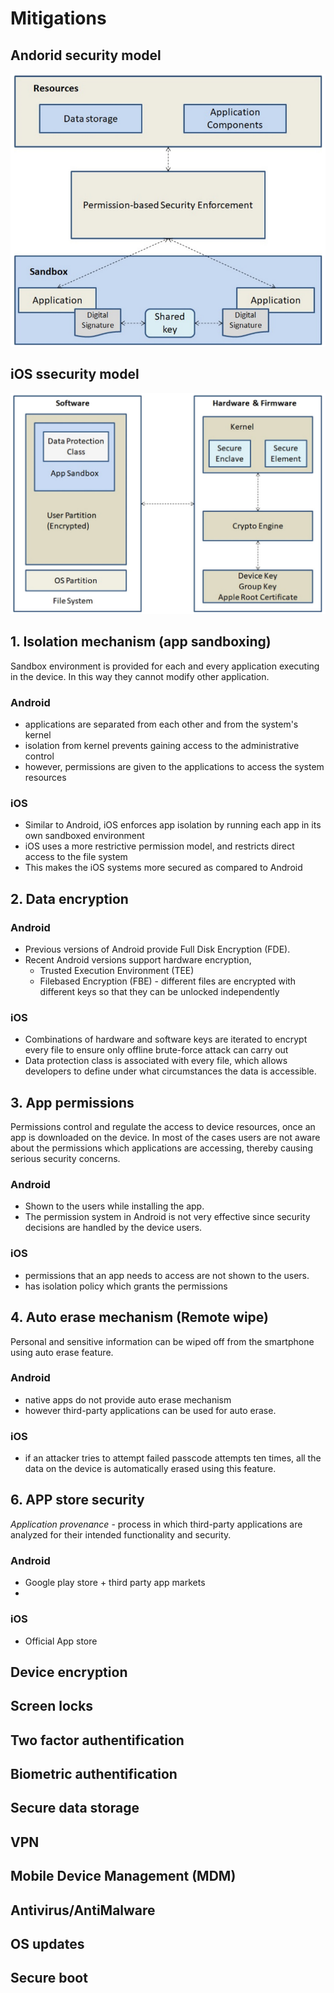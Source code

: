 # Mitigations

## Andorid security model
![Android security model](photos/security_model-android.png)  

## iOS ssecurity model
![iOS security model](photos/security_model-ios.png)

## 1. Isolation mechanism (app sandboxing)
Sandbox environment is provided for each and every application executing in the device. In this way they cannot modify other application.

### Android
 * applications are separated from each other and from the system's kernel
 * isolation from kernel prevents gaining access to the administrative control
 * however, permissions are given to the applications to access the system resources

### iOS
 * Similar to Android, iOS enforces app isolation by running each app in its own sandboxed environment
 * iOS uses a more restrictive permission model, and restricts direct access to the file system
 * This makes the iOS systems more secured as compared to Android


## 2. Data encryption
### Android
 * Previous versions of Android provide Full Disk Encryption (FDE). 
 * Recent Android versions support hardware encryption,
    - Trusted Execution Environment (TEE) 
    - Filebased Encryption (FBE) - different files are encrypted with different keys so that they can be unlocked independently
### iOS
 * Combinations of hardware and software keys are iterated to encrypt every file to ensure only offline brute-force attack can carry out
 * Data protection class is associated with every file, which allows developers to define under what circumstances the data is accessible.



## 3. App permissions
Permissions control and regulate the access to device resources, once an app is downloaded on the device. In most of the
cases users are not aware about the permissions which applications are accessing, thereby causing serious security concerns.
### Android
 * Shown to the users while installing the app.
 * The permission system in Android is not very effective since security decisions are handled by the device users.
### iOS
 * permissions that an app needs to access are not shown to the users.
 * has isolation policy which grants the permissions

## 4. Auto erase mechanism (Remote wipe)
Personal and sensitive information can be wiped off from the smartphone using auto erase feature.

### Android
 * native apps do not provide auto erase mechanism
 * however third-party applications can be used for auto erase.
### iOS
 * if an attacker tries to attempt failed passcode attempts ten times, all the data on the device is automatically erased using 
this feature.


## 6. APP store security
*Application provenance* - process in which third-party applications are analyzed for their intended functionality and security.
### Android
 * Google play store + third party app markets 
 * 
### iOS
 * Official App store

## Device encryption
## Screen locks

## Two factor authentification
## Biometric authentification

## Secure data storage

## VPN
## Mobile Device Management (MDM)
## Antivirus/AntiMalware

## OS updates
## Secure boot